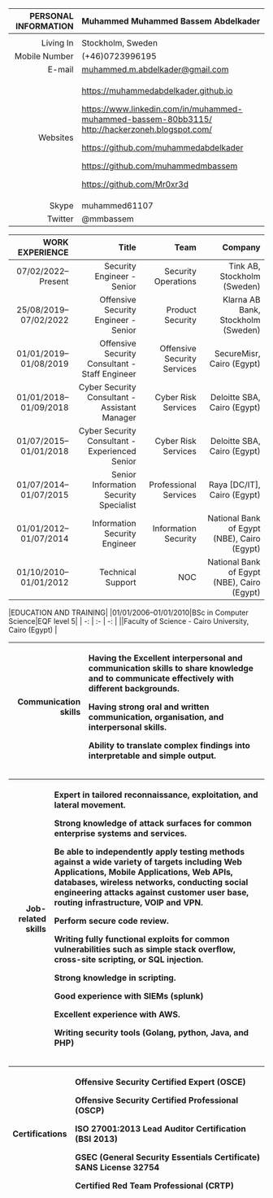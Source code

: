 ﻿|PERSONAL INFORMATION|Muhammed Muhammed Bassem Abdelkader |
| -: | :- |
||
|Living In|Stockholm, Sweden  |
|Mobile Number|(+46)0723996195 |
|E-mail|muhammed.m.abdelkader@gmail.com |
|Websites|<p>https://muhammedabdelkader.github.io</p><p><https://www.linkedin.com/in/muhammed-muhammed-bassem-80bb3115/> <http://hackerzoneh.blogspot.com/> </p><p><https://github.com/muhammedabdelkader></p><p><https://github.com/muhammedmbassem></p><p><https://github.com/Mr0xr3d></p>|
|Skype| muhammed61107  |
|Twitter| @mmbassem |

|WORK EXPERIENCE| Title | Team | Company |
| -: | -: | -: | -: |
|07/02/2022–Present|Security Engineer - Senior | Security Operations | Tink AB, Stockholm (Sweden) |
|25/08/2019–07/02/2022|Offensive Security Engineer - Senior | Product Security | Klarna AB Bank, Stockholm (Sweden) |
|01/01/2019–01/08/2019|Offensive Security Consultant - Staff Engineer | Offensive Security Services| SecureMisr, Cairo (Egypt) |
|01/01/2018–01/09/2018|Cyber Security Consultant - Assistant Manager | Cyber Risk Services| Deloitte SBA, Cairo (Egypt) |
|01/07/2015–01/01/2018|Cyber Security Consultant - Experienced Senior | Cyber Risk Services |Deloitte SBA, Cairo (Egypt) |
|01/07/2014–01/07/2015|Senior Information Security Specialist | Professional Services |Raya [DC/IT], Cairo (Egypt) |
|01/01/2012–01/07/2014|Information Security Engineer | Information Security | National Bank of Egypt (NBE), Cairo (Egypt) |
|01/10/2010–01/01/2012|Technical Support | NOC | National Bank of Egypt (NBE), Cairo (Egypt) |

|EDUCATION AND TRAINING| 
|01/01/2006–01/01/2010|BSc in Computer Science|EQF level 5|
| -: | :- | -: |
||Faculty of Science - Cairo University, Cairo (Egypt) |

|Communication skills|<p>Having the Excellent interpersonal and communication skills to share knowledge and to communicate effectively with different backgrounds.</p><p>Having strong oral and written communication, organisation, and interpersonal skills.</p><p>Ability to translate complex findings into interpretable and simple output.</p>|
| -: | :- |

|Job-related skills|<p>Expert in tailored reconnaissance, exploitation, and lateral movement.</p><p>Strong knowledge of attack surfaces for common enterprise systems and services.</p><p>Be able to independently apply testing methods against a wide variety of targets including Web Applications, Mobile Applications, Web APIs, databases, wireless networks, conducting social engineering attacks against customer user base, routing infrastructure, VOIP and VPN.</p><p>Perform secure code review.</p><p>Writing fully functional exploits for common vulnerabilities such as simple stack overflow, cross-site scripting, or SQL injection.</p><p>Strong knowledge in scripting.</p><p>Good experience with SIEMs (splunk)</p><p>Excellent experience with AWS.</p><p>Writing security tools (Golang, python, Java, and PHP) </p>|
| -: | :- |

|Certifications|<p>Offensive Security Certified Expert (OSCE)</p><p>Offensive Security Certified Professional (OSCP)</p><p>ISO 27001:2013 Lead Auditor Certification (BSI 2013)</p><p>GSEC (General Security Essentials Certificate) SANS License 32754</p><p>Certified Red Team Professional (CRTP) </p>|
| -: | :- |
